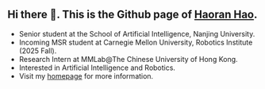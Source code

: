 ## Hi there 👋. This is the Github page of [Haoran Hao](https://hoar012.github.io/).

- Senior student at the School of Artificial Intelligence, Nanjing University.
- Incoming MSR student at Carnegie Mellon University, Robotics Institute (2025 Fall).
- Research Intern at MMLab@The Chinese University of Hong Kong.
- Interested in Artificial Intelligence and Robotics.
- Visit my [homepage](https://hoar012.github.io/) for more information.
